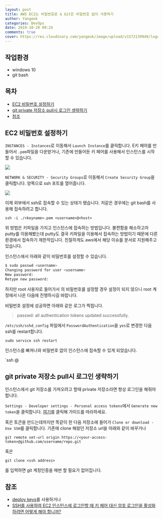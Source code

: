 ```yaml
---
layout: post
title: AWS EC2는 비밀번호로 & Git은 비밀번호 없이 사용하기
author: Yangeok
categories: DevOps
date: 2019-10-28 09:24
comments: true
cover: https://res.cloudinary.com/yangeok/image/upload/v1572139949/logo/posts/gitc2.jpg
---
```


## 작업환경

- windows 10
- git bash

## 목차

- [EC2 비밀번호 설정하기](#EC2-비밀번호-설정하기)
- [git private 저장소 pull시 로그인 생략하기](#git-private-저장소-pull시-로그인-생략하기)
- [참조](#참조)

## EC2 비밀번호 설정하기

`INSTANCES - Instances`로 이동해서 `Launch Instance`를 클릭합니다. E키 페어를 만들어서 `.pem`파일을 다운받거나, 기존에 만들어둔 키 페어를 사용해서 인스턴스를 시작할 수 있습니다.

![](https://res.cloudinary.com/yangeok/image/upload/v1572150762/ec2-git/ec2-01.jpg)

`NETWORK & SECURITY - Security Groups`로 이동해서 `Create Security Group`을 클릭합니다. 양쪽으로 ssh 포트를 열어줍니다.

![](https://res.cloudinary.com/yangeok/image/upload/v1572150762/ec2-git/ec2-02.jpg)

이제 외부에서 ssh로 접속할 수 있는 상태가 됐습니다. 저같은 경우에는 git bash를 사용해 접속하려고 합니다.

`ssh -i ./<keyname>.pem <username>@<host>`

위 방법은 키파일을 가지고 인스턴스에 접속하는 방법입니다. 불편함을 해소하고자 putty를 이용해봤는데 putty도 결국 키파일을 이용해서 접속하는 방법이기 때문에 다른 환경에서 접속하기 제한적입니다. 친절하게도 aws에서 해당 이슈를 문서로 지원해주고 있습니다.

인스턴스에서 아래와 같이 비밀번호를 설정할 수 있습니다.

```sh
$ sudo passwd <username>
Changing password for user <username>
New password:
Retype new password:
```

하지만 root 사용자로 들어가서 <username>의 비밀번호를 설정할 경우 설정이 되지 않으니 root 계정에서 나온 다음에 진행하시길 바랍니다.

비밀번호 설정에 성공하면 아래와 같은 로그가 찍힙니다.

> passwd: all authentication tokens updated successfully.

`/etc/ssh/sshd_config` 파일에서 `PasswordAuthentication`을 `yes`로 변경한 다음 ssh를 restart합니다.

`sudo service ssh restart`

인스턴스를 빠져나와 비밀번호 없이 인스턴스에 접속할 수 있게 되었습니다.

`ssh <username>@<host>

## git private 저장소 pull시 로그인 생략하기

인스턴스에서 git 저장소를 가져오려고 할때 private 저장소라면 항상 로그인을 해줘야합니다.

`Settings - Developer settings - Personal access tokens`에서 `Generate new token`을 클릭합니다.
[여기](https://help.github.com/en/articles/creating-a-personal-access-token-for-the-command-line)를 클릭해 가이드를 따라하세요.

혹은 토큰을 만드는데까지만 똑같이 한 다음 저장소에 들어가 `Clone or download - Use SSH`를 클릭합니다. 기존에 clone 해왔던 저장소 url을 아래와 같이 바꾸거나

`git remote set-url origin https://<your-access-token>@github.com/username/repo.git`

혹은

`git clone <ssh address>`

를 입력하면 git 계정인증을 매번 할 필요가 없어집니다.

## 참조

- [deploy keys](https://developer.github.com/v3/guides/managing-deploy-keys/)를 사용하거나
- [SSH를 사용하여 EC2 인스턴스에 로그인할 때 키 페어 대신 암호 로그인을 활성화하려면 어떻게 해야 합니까?](https://aws.amazon.com/ko/premiumsupport/knowledge-center/ec2-password-login)
